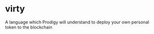 # virty
A language which Prodigy will understand to deploy your own personal token to the blockchain
